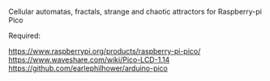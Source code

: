 Cellular automatas, fractals, strange and chaotic attractors for Raspberry-pi Pico

Required:

https://www.raspberrypi.org/products/raspberry-pi-pico/
https://www.waveshare.com/wiki/Pico-LCD-1.14
https://github.com/earlephilhower/arduino-pico
